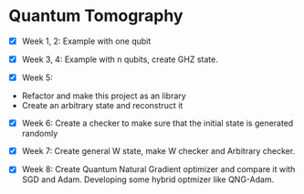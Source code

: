 # Quantum Tomography

- [x] Week 1, 2: Example with one qubit

- [x] Week 3, 4: Example with n qubits, create GHZ state.

- [x] Week 5: 

- Refactor and make this project as an library
- Create an arbitrary state and reconstruct it

- [x] Week 6: Create a checker to make sure that the initial state is generated randomly

- [x] Week 7: Create general W state, make W checker and Arbitrary checker.

- [x] Week 8: Create Quantum Natural Gradient optimizer and compare it with SGD and Adam. Developing some hybrid optmizer like QNG-Adam.
